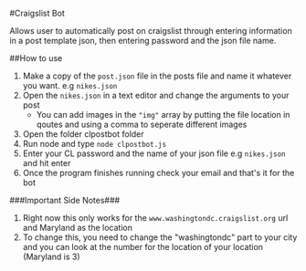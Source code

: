 #Craigslist Bot

Allows user to automatically post on craigslist through entering information in a post template json, then entering password and the json file name.

##How to use

1. Make a copy of the `post.json` file in the posts file and name it whatever you want. e.g `nikes.json`
2. Open the `nikes.json` in a text editor and change the arguments to your post
	* You can add images in the `"img"` array by putting the file location in qoutes and using a comma to seperate different images
3. Open the folder clpostbot folder
4. Run node and type `node clpostbot.js`
5. Enter your CL password and the name of your json file e.g `nikes.json` and hit enter
6. Once the program finishes running check your email and that's it for the bot

###Important Side Notes###

1. Right now this only works for the `www.washingtondc.craigslist.org` url and Maryland as the location
2. To change this, you need to change the "washingtondc" part to your city and you can look at the number for the location of your location (Maryland is 3)

